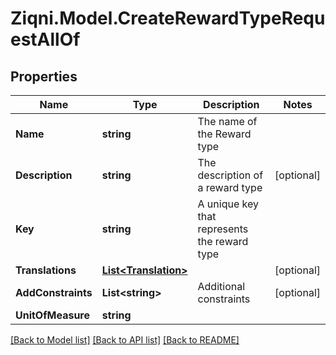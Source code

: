 
# Ziqni.Model.CreateRewardTypeRequestAllOf

## Properties

Name | Type | Description | Notes
------------ | ------------- | ------------- | -------------
**Name** | **string** | The name of the Reward type | 
**Description** | **string** | The description of a reward type | [optional] 
**Key** | **string** | A unique key that represents the reward type | 
**Translations** | [**List&lt;Translation&gt;**](Translation.md) |  | [optional] 
**AddConstraints** | **List&lt;string&gt;** | Additional constraints | [optional] 
**UnitOfMeasure** | **string** |  | 

[[Back to Model list]](../README.md#documentation-for-models)
[[Back to API list]](../README.md#documentation-for-api-endpoints)
[[Back to README]](../README.md)

